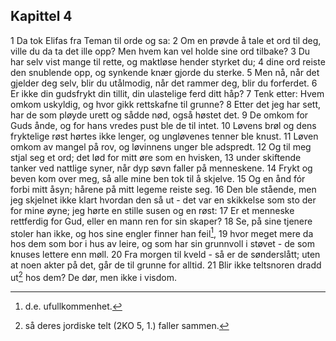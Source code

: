 ## Kapittel 4

1 Da tok Elifas fra Teman til orde og sa:
2 Om en prøvde å tale et ord til deg, ville du da ta det ille opp? Men hvem kan vel holde sine ord tilbake?
3 Du har selv vist mange til rette, og maktløse hender styrket du;
4 dine ord reiste den snublende opp, og synkende knær gjorde du sterke.
5 Men nå, når det gjelder deg selv, blir du utålmodig, når det rammer deg, blir du forferdet.
6 Er ikke din gudsfrykt din tillit, din ulastelige ferd ditt håp?
7 Tenk etter: Hvem omkom uskyldig, og hvor gikk rettskafne til grunne?
8 Etter det jeg har sett, har de som pløyde urett og sådde nød, også høstet det.
9 De omkom for Guds ånde, og for hans vredes pust ble de til intet.
10 Løvens brøl og dens fryktelige røst hørtes ikke lenger, og ungløvenes tenner ble knust.
11 Løven omkom av mangel på rov, og løvinnens unger ble adspredt.
12 Og til meg stjal seg et ord; det lød for mitt øre som en hvisken,
13 under skiftende tanker ved nattlige syner, når dyp søvn faller på menneskene.
14 Frykt og beven kom over meg, så alle mine ben tok til å skjelve.
15 Og en ånd fór forbi mitt åsyn; hårene på mitt legeme reiste seg.
16 Den ble stående, men jeg skjelnet ikke klart hvordan den så ut - det var en skikkelse som sto der for mine øyne; jeg hørte en stille susen og en røst:
17 Er et menneske rettferdig for Gud, eller en mann ren for sin skaper?
18 Se, på sine tjenere stoler han ikke, og hos sine engler finner han feil[^1],
19 hvor meget mere da hos dem som bor i hus av leire, og som har sin grunnvoll i støvet - de som knuses lettere enn møll.
20 Fra morgen til kveld - så er de sønderslått; uten at noen akter på det, går de til grunne for alltid.
21 Blir ikke teltsnoren dradd ut[^2] hos dem? De dør, men ikke i visdom.

[^1]:  d.e. ufullkommenhet.
[^2]:  så deres jordiske telt (2KO 5, 1.) faller sammen.
